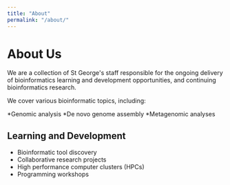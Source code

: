 ```yaml
---
title: "About"
permalink: "/about/"
---
```


# About Us
We are a collection of St George's staff responsible for the ongoing delivery of bioinformatics learning and development opportunities, and continuing bioinformatics research.

We cover various bioinformatic topics, including:

*Genomic analysis
*De novo genome assembly
*Metagenomic analyses


## Learning and Development
* Bioinformatic tool discovery
* Collaborative research projects
* High performance computer clusters (HPCs)
* Programming workshops
